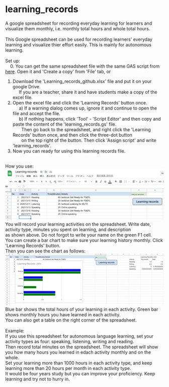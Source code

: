 # learning_records<BR>
A google spreadsheet for recording everyday learning for learners and visualize them monthly, i.e. monthly total hours and whole total hours.<BR>
<BR>
This Google spreadsheet can be used for recording learners' everyday learning and visualize thier effort easily. This is mainly for autonomous learning.<BR>
<BR>
Set up:<BR>
&nbsp;&nbsp;&nbsp;&nbsp;0. You can get the same spreadsheet file with the same GAS script from <A href="https://docs.google.com/spreadsheets/d/1JFSneO_poo24kiEoi7RdhQ3rWC2LL535ZNZIFOqQRGk/edit?usp=sharing">here</a>. Open it and 'Create a copy' from 'File' tab, or<BR>
1. Download the 'Learning_records_github.xlsx' file and put it on your google Drive. <BR>
&nbsp;&nbsp;&nbsp;&nbsp;   If you are a teacher, share it and have students make a copy of the excel file.<BR>
2. Open the excel file and click the 'Learning Records' button once. <BR>
&nbsp;&nbsp;&nbsp;&nbsp;   a) If a warning dialog comes up, ignore it and continue to open the file and accept the file.<BR>
&nbsp;&nbsp;&nbsp;&nbsp;   b) If nothing happens, click 'Tool' - 'Script Editor' and then copy and paste the content of the 'learning_records.gs' file. <BR>
&nbsp;&nbsp;&nbsp;&nbsp;&nbsp;&nbsp;      Then go back to the spreadsheet, and right click the 'Learning Records' button once, and then click the three-dot button <BR>
&nbsp;&nbsp;&nbsp;&nbsp;&nbsp;&nbsp;      on the top right of the button. Then click 'Assign script' and write 'learning_records'.<BR>
3. Now you can ready for using this learning records file.<BR>
<BR>
How you use:<BR><IMG SRC="img1.png">
You will record your learning activities on the spreadsheet. Write date, activity type, minutes you spent on learning, and description<BR>
as shown above. Do not forgot to write your name on the green F1 cell.<BR>
You can create a bar chart to make sure your learning history monthly. Click 'Learning Records' button.<BR>
Then you can see the chart as follows:<BR><IMG SRC="img2.png"><BR>
Blue bar shows the total hours of your learning in each activity. Green bar shows monthly hours you have learned in each activity.<BR>
You can also get a table on the right corner of the spreadsheet.<BR>
<BR>
Example:<BR>
If you use this spreadsheet for autonomous language learning, set your activity types as four: speaking, listening, writing and reading.<BR>
Then record total minutes on the spreadsheet. The spreadsheet will show you how many hours you learned in edach activity monthly and on the whole.<BR>
Set your learning more than 1000 hours in each activity type, and keep learning more than 20 hours per month in each activity type. <BR>
It would be four years study but you can improve your proficiency. Keep learning and try not to hurry in.<BR>

